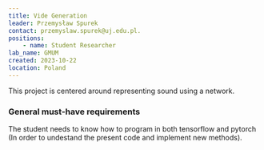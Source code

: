 ```yaml
---
title: Vide Generation
leader: Przemysław Spurek
contact: przemyslaw.spurek@uj.edu.pl.
positions:
    - name: Student Researcher
lab_name: GMUM
created: 2023-10-22
location: Poland
---
```


This project is centered around representing sound using a network.

### General must-have requirements

The student needs to know how to program in both tensorflow and pytorch (In order to undestand the present code and implement new methods).
